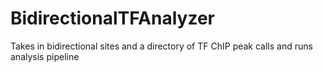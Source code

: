 # BidirectionalTFAnalyzer
Takes in bidirectional sites and a directory of TF ChIP peak calls and runs analysis pipeline
